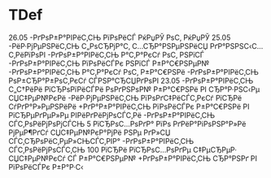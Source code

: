 TDef
====
26.05
-РґРѕР±Р°РІРёС‚СЊ РїРѕРёСЃ РќРџРЎ РѕС‚ РќРџРЎ
25.05
-РёР·РјРµРЅРёС‚СЊ С„РѕСЂРјР°С‚ С…СЂР°РЅРµРЅРёСЏ РґР°РЅРЅС‹С… С‚РёРїРѕРІ
-РґРѕР±Р°РІРёС‚СЊ Р°С‚Р°РєСѓ РѕС‚ РЅРїСЃ
-РґРѕР±Р°РІРёС‚СЊ РїРѕРёСЃРє РЅРїСЃ Р±Р°С€РЅРµР№
-РґРѕР±Р°РІРёС‚СЊ Р°С‚Р°РєСѓ РѕС‚ Р±Р°С€РЅРё
-РґРѕР±Р°РІРёС‚СЊ РѕР±СЂР°Р±РѕС‚РєСѓ СЃРЅР°СЂСЏРґРѕРІ
23.05
-РґРѕР±Р°РІРёС‚СЊ С„С†РёРё РїСЂРѕРїРёСЃРё РѕРґРЅРѕР№ Р±Р°С€РЅРё РІ СЂР°Р·РЅС‹Рµ СЏС‡РµР№РєРё
-РёР·РјРµРЅРёС‚СЊ РїРѕРґС‡РёСЃС‚РєСѓ РїСЂРё СѓРґР°Р»РµРЅРёРё
+РґР°Р±Р°РІРёС‚СЊ РїРѕРёСЃРє Р±Р°С€РЅРё РІ РїСЂРµРґРµР»Рµ РІРёРґРёРјРѕСЃС‚Рё
-РґРѕР±Р°РІРёС‚СЊ СЃС‚РѕРёРјРѕРјСЃСЊ 5 РїСЂРѕС…РѕРґР° РїРѕ РґРёР°РіРѕРЅР°Р»Рё РјРµР¶РґСѓ СЏС‡РµР№РєР°РјРё РЅРµ РґР»СЏ СЃС‚СЂРѕРёС‚РµР»СЊСЃС‚РІР° 
-РґРѕР±Р°РІРёС‚СЊ СЃС‚РѕРёРјРѕСЃС‚СЊ 100 РїСЂРё РїСЂРѕС…РѕРґРµ С‡РµСЂРµР· СЏС‡РµР№РєСѓ СЃ Р±Р°С€РЅРµР№
+РґРѕР±Р°РІРёС‚СЊ СЂР°РЅРґ РІ РїРѕРёСЃРє Р±Р°Р·С‹

